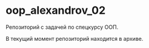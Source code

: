 # oop_alexandrov_02
Репозиторий с задачей по спецкурсу ООП.

В текущий момент репозиторий находится в архиве.
